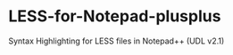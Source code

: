 LESS-for-Notepad-plusplus
=========================

Syntax Highlighting for LESS files in Notepad++ (UDL v2.1)
